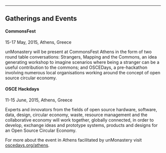 ---------------------

## Gatherings and Events ##


#### CommonsFest ####
15-17 May, 2015, Athens, Greece 

unMonastery will be present at CommonsFest Athens in the form of two round table conversations:  Strangers, Mapping and the Commons, an idea generating workshop to imagine scenarios where being a stranger can be a useful contribution to the commons; and OSCEDays, a pre-hackathon involving numerous local organisations working around the concept of open source circular economy. 

#### OSCE Hackdays ####
11-15 June, 2015, Athens, Greece

Experts and innovators from the fields of open source hardware, software, data, design, circular economy, waste, resource management and the collaborative economy will work together, globally connected, in order to develop, exchange ideas and prototype systems, products and designs for an Open Source Circular Economy.

For more about the event in Athens facilitated by unMonastery visit [oscedays.org/athens](http://oscedays.org/athens).
